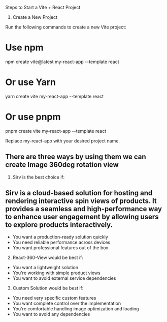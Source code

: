 Steps to Start a Vite + React Project

1. Create a New Project

Run the following commands to create a new Vite project:

# Use npm
npm create vite@latest my-react-app --template react

# Or use Yarn
yarn create vite my-react-app --template react

# Or use pnpm
pnpm create vite my-react-app --template react

Replace my-react-app with your desired project name.

## There are three ways by using them we can create Image 360deg rotation view

1. Sirv is the best choice if:
## Sirv is a cloud-based solution for hosting and rendering interactive spin views of products. It provides a seamless and high-performance way to enhance user engagement by allowing users to explore products interactively.

- You want a production-ready solution quickly
- You need reliable performance across devices
- You want professional features out of the box


2. React-360-View would be best if:

- You want a lightweight solution
- You're working with simple product views
- You want to avoid external service dependencies


3. Custom Solution would be best if:

- You need very specific custom features
- You want complete control over the implementation
- You're comfortable handling image optimization and loading
- You want to avoid any dependencies


